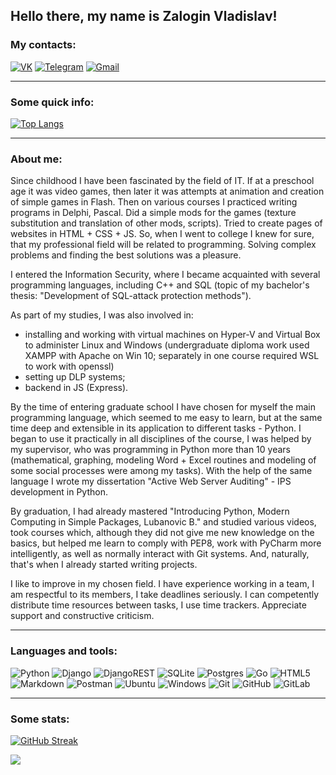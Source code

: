 ## Hello there, my name is Zalogin Vladislav!

### My contacts:

[![VK](https://img.shields.io/badge/VK-005AF0?style=for-the-badge&logoColor=white)](https://vk.com/zaloginv)
[![Telegram](https://img.shields.io/badge/Telegram-2CA5E0?style=for-the-badge&logo=telegram&logoColor=white)](https://t.me/zaloginv)
[![Gmail](https://img.shields.io/badge/Gmail-D14836?style=for-the-badge&logo=gmail&logoColor=white)](mailto:zaloginvd@gmail.com)

---

### Some quick info:
  
[![Top Langs](https://github-readme-stats.vercel.app/api/top-langs/?username=zaloginv&layout=donut&theme=vision-friendly-dark)](https://github.com/anuraghazra/github-readme-stats)

---

### About me:

Since childhood I have been fascinated by the field of IT. If at a preschool age it was video games, then later it was attempts at animation and creation of simple games in Flash. Then on various courses I practiced writing programs in Delphi, Pascal. Did a simple mods for the games (texture substitution and translation of other mods, scripts). Tried to create pages of websites in HTML + CSS + JS. So, when I went to college I knew for sure, that my professional field will be related to programming. Solving complex problems and finding the best solutions was a pleasure.

I entered the Information Security, where I became acquainted with several programming languages, including C++ and SQL (topic of my bachelor's thesis: "Development of SQL-attack protection methods").

As part of my studies, I was also involved in:
- installing and working with virtual machines on Hyper-V and Virtual Box to administer Linux and Windows (undergraduate diploma work used XAMPP with Apache on Win 10; separately in one course required WSL to work with openssl)
- setting up DLP systems;
- backend in JS (Express).

By the time of entering graduate school I have chosen for myself the main programming language, which seemed to me easy to learn, but at the same time deep and extensible in its application to different tasks - Python. I began to use it practically in all disciplines of the course, I was helped by my supervisor, who was programming in Python more than 10 years (mathematical, graphing, modeling Word + Excel routines and modeling of some social processes were among my tasks). With the help of the same language I wrote my dissertation "Active Web Server Auditing" - IPS development in Python.

By graduation, I had already mastered "Introducing Python, Modern Computing in Simple Packages, Lubanovic B." and studied various videos, took courses which, although they did not give me new knowledge on the basics, but helped me learn to comply with PEP8, work with PyCharm more intelligently, as well as normally interact with Git systems. And, naturally, that's when I already started writing projects.

I like to improve in my chosen field. I have experience working in a team, I am respectful to its members, I take deadlines seriously. I can competently distribute time resources between tasks, I use time trackers. Appreciate support and constructive criticism.

---

### Languages and tools:

![Python](https://img.shields.io/badge/python-3670A0?style=for-the-badge&logo=python&logoColor=ffdd54)
![Django](https://img.shields.io/badge/django-%23092E20.svg?style=for-the-badge&logo=django&logoColor=white)
![DjangoREST](https://img.shields.io/badge/DJANGO-REST-ff1709?style=for-the-badge&logo=django&logoColor=white&color=ff1709&labelColor=black)
![SQLite](https://img.shields.io/badge/sqlite-%2307405e.svg?style=for-the-badge&logo=sqlite&logoColor=white)
![Postgres](https://img.shields.io/badge/postgres-%23316192.svg?style=for-the-badge&logo=postgresql&logoColor=white)
![Go](https://img.shields.io/badge/go-%2300ADD8.svg?style=for-the-badge&logo=go&logoColor=white)
![HTML5](https://img.shields.io/badge/html5-%23E34F26.svg?style=for-the-badge&logo=html5&logoColor=white)
![Markdown](https://img.shields.io/badge/markdown-%23000000.svg?style=for-the-badge&logo=markdown&logoColor=white)
![Postman](https://img.shields.io/badge/Postman-FF6C37?style=for-the-badge&logo=postman&logoColor=white)
![Ubuntu](https://img.shields.io/badge/Ubuntu-E95420?style=for-the-badge&logo=ubuntu&logoColor=white)
![Windows](https://img.shields.io/badge/Windows-0078D6?style=for-the-badge&logo=windows&logoColor=white)
![Git](https://img.shields.io/badge/git-%23F05033.svg?style=for-the-badge&logo=git&logoColor=white)
![GitHub](https://img.shields.io/badge/github-%23121011.svg?style=for-the-badge&logo=github&logoColor=white)
![GitLab](https://img.shields.io/badge/gitlab-%23181717.svg?style=for-the-badge&logo=gitlab&logoColor=white)


---

### Some stats:

[![GitHub Streak](http://github-readme-streak-stats.herokuapp.com?user=zaloginv&theme=dark&background=000000)](https://git.io/streak-stats)


![](https://komarev.com/ghpvc/?style=for-the-badge&color=lightgrey&username=zaloginv)

<!---
zaloginv/zaloginv is a ✨ special ✨ repository because its `README.md` (this file) appears on your GitHub profile.
You can click the Preview link to take a look at your changes.
--->

